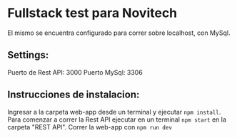 
# Fullstack test para Novitech

El mismo se encuentra configurado para correr sobre localhost, con MySql.

## Settings:

Puerto de Rest API: 3000
Puerto MySql: 3306

## Instrucciones de instalacion:

Ingresar a la carpeta web-app desde un terminal y ejecutar `npm install`.
Para comenzar a correr la Rest API ejecutar en un terminal `npm start` en la carpeta "REST API".
Correr la web-app con `npm run dev`


